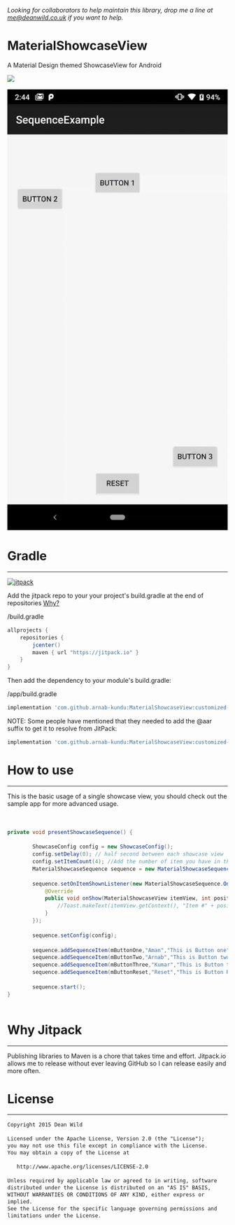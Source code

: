 *Looking for collaborators to help maintain this library, drop me a line at me@deanwild.co.uk if you want to help.*

# MaterialShowcaseView
A Material Design themed ShowcaseView for Android

[![](https://jitpack.io/v/arnab-kundu/MaterialShowcaseView.svg)](https://jitpack.io/#arnab-kundu/MaterialShowcaseView)

![Animation][2]

# Gradle
--------

[![jitpack][4]][5]

Add the jitpack repo to your your project's build.gradle at the end of repositories [Why?](#why-jitpack)

/build.gradle
```groovy
allprojects {
	repositories {
		jcenter()
		maven { url "https://jitpack.io" }
	}
}
```

Then add the dependency to your module's build.gradle:

/app/build.gradle
```groovy
implementation 'com.github.arnab-kundu:MaterialShowcaseView:customized-SNAPSHOT'
```

NOTE: Some people have mentioned that they needed to add the @aar suffix to get it to resolve from JitPack:
```groovy
implementation 'com.github.arnab-kundu:MaterialShowcaseView:customized-SNAPSHOT@aar'
```

# How to use
--------
This is the basic usage of a single showcase view, you should check out the sample app for more advanced usage.

```java
     
                
private void presentShowcaseSequence() {

        ShowcaseConfig config = new ShowcaseConfig();
        config.setDelay(0); // half second between each showcase view
        config.setItemCount(4); //Add the number of item you have in this sequence
        MaterialShowcaseSequence sequence = new MaterialShowcaseSequence(this, SHOWCASE_ID);

        sequence.setOnItemShownListener(new MaterialShowcaseSequence.OnSequenceItemShownListener() {
            @Override
            public void onShow(MaterialShowcaseView itemView, int position) {
                //Toast.makeText(itemView.getContext(), "Item #" + position, Toast.LENGTH_SHORT).show();
            }
        });

        sequence.setConfig(config);
     
        sequence.addSequenceItem(mButtonOne,"Aman","This is Button one");
        sequence.addSequenceItem(mButtonTwo,"Arnab","This is Button two");
        sequence.addSequenceItem(mButtonThree,"Kumar","This is Button three");
        sequence.addSequenceItem(mButtonReset,"Reset","This is Button Reset");

        sequence.start();
}
                
```

# Why Jitpack
------------
Publishing libraries to Maven is a chore that takes time and effort. Jitpack.io allows me to release without ever leaving GitHub so I can release easily and more often.

# License
-------

    Copyright 2015 Dean Wild

    Licensed under the Apache License, Version 2.0 (the "License");
    you may not use this file except in compliance with the License.
    You may obtain a copy of the License at

       http://www.apache.org/licenses/LICENSE-2.0

    Unless required by applicable law or agreed to in writing, software
    distributed under the License is distributed on an "AS IS" BASIS,
    WITHOUT WARRANTIES OR CONDITIONS OF ANY KIND, either express or implied.
    See the License for the specific language governing permissions and
    limitations under the License.





[1]: https://github.com/amlcurran/ShowcaseView
[2]: https://github.com/arnab-kundu/MaterialShowcaseView/blob/customized/demo_showcase.gif
[3]: https://code.google.com/p/android-flowtextview/
[4]: https://img.shields.io/github/release/deano2390/MaterialShowcaseView.svg?label=JitPack
[5]: https://jitpack.io/#deano2390/MaterialShowcaseView
[6]: https://medium.com/@yashgirdhar/android-material-showcase-view-part-1-22abd5c65b85
[7]: https://1bucketlist.blogspot.com/2017/03/android-material-showcase-view-1.html
[8]: https://blog.fossasia.org/tag/material-showcase-view/
